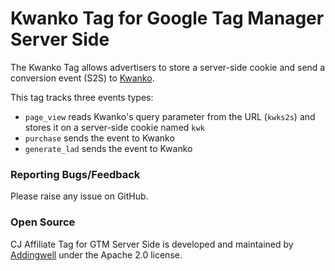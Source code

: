 # Kwanko Tag for Google Tag Manager Server Side

The Kwanko Tag allows advertisers to store a server-side cookie and send a conversion event (S2S) to [Kwanko](https://www.kwanko.com/ "Kwanko's Homepage").

This tag tracks three events types:
- `page_view` reads Kwanko's query parameter from the URL (`kwks2s`) and stores it on a server-side cookie named `kwk`
- `purchase` sends the event to Kwanko
- `generate_lad` sends the event to Kwanko


### Reporting Bugs/Feedback
Please raise any issue on GitHub.

### Open Source
CJ Affiliate Tag for GTM Server Side is developed and maintained by [Addingwell](https://www.addingwell.com/) under the Apache 2.0 license.